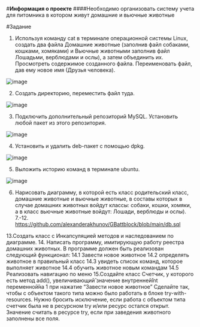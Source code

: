 #**Информация о проекте**
####Необходимо организовать систему учета для питомника в котором живут домашние и вьючные животные

#Задание
1. Используя команду cat в терминале операционной системы Linux, создать
два файла Домашние животные (заполнив файл собаками, кошками,
хомяками) и Вьючные животными заполнив файл Лошадьми, верблюдами и
ослы), а затем объединить их. Просмотреть содержимое созданного файла.
Переименовать файл, дав ему новое имя (Друзья человека).

![image](https://github.com/alexanderakhunov/GBattblock/assets/121312392/901cb84f-74f1-4d1c-9636-520d79b33cf7)

2. Создать директорию, переместить файл туда.

![image](https://github.com/alexanderakhunov/GBattblock/assets/121312392/717e31e4-c08a-492f-b5e2-0e382772a471)
   
3. Подключить дополнительный репозиторий MySQL. Установить любой пакет
из этого репозитория.

![image](https://github.com/alexanderakhunov/GBattblock/assets/121312392/9e8fca59-e029-4916-a2d1-057ced3c6ca8)

4. Установить и удалить deb-пакет с помощью dpkg.

![image](https://github.com/alexanderakhunov/GBattblock/assets/121312392/b212db30-42ba-49a4-91e5-678e42036909)

5. Выложить историю команд в терминале ubuntu.

![image](https://github.com/alexanderakhunov/GBattblock/assets/121312392/75eb0edb-41f6-4a04-96ba-358c7cf563b8)
   
6. Нарисовать диаграмму, в которой есть класс родительский класс, домашние
животные и вьючные животные, в составы которых в случае домашних
животных войдут классы: собаки, кошки, хомяки, а в класс вьючные животные
войдут: Лошади, верблюды и ослы).
7.-12. https://github.com/alexanderakhunov/GBattblock/blob/main/db.sql
   
13.Создать класс с Инкапсуляцией методов и наследованием по диаграмме.
14. Написать программу, имитирующую работу реестра домашних животных.
В программе должен быть реализован следующий функционал:
14.1 Завести новое животное
14.2 определять животное в правильный класс
14.3 увидеть список команд, которое выполняет животное
14.4 обучить животное новым командам
14.5 Реализовать навигацию по меню
15.Создайте класс Счетчик, у которого есть метод add(), увеличивающий̆
значение внутренней̆int переменной̆на 1 при нажатие “Завести новое
животное” Сделайте так, чтобы с объектом такого типа можно было работать в
блоке try-with-resources. Нужно бросить исключение, если работа с объектом
типа счетчик была не в ресурсном try и/или ресурс остался открыт. Значение
считать в ресурсе try, если при заведения животного заполнены все поля.
